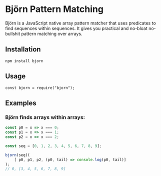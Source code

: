 # Björn Pattern Matching

Björn is a JavaScript native array pattern matcher that uses predicates to find sequences within sequences. It gives you practical and no-bloat no-bullshit pattern matching over arrays.

## Installation

`npm install bjorn`

## Usage

```const bjorn = require("bjorn");```

## Examples

### Björn finds arrays within arrays:

```javascript
const p0 = x => x === 0;
const p1 = x => x === 1;
const p2 = x => x === 2;

const seq = [0, 1, 2, 3, 4, 5, 6, 7, 8, 9];

bjorn(seq)(
    [ p0, p1, p2, (p0, tail) => console.log(p0, tail)]
);
// 0, [3, 4, 5, 6, 7, 8, 9]
```
